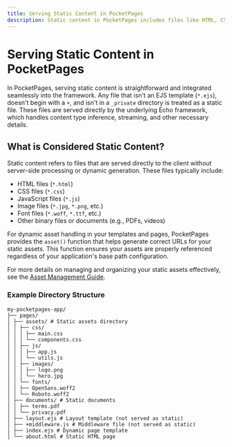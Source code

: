 ```yaml
---
title: Serving Static Content in PocketPages
description: Static content in PocketPages includes files like HTML, CSS, JavaScript, images, and documents that are served directly to clients without server-side processing. The Echo framework manages content type inference, streaming, and caching for these files.
---
```


# Serving Static Content in PocketPages

In PocketPages, serving static content is straightforward and integrated seamlessly into the framework. Any file that isn't an EJS template (`*.ejs`), doesn't begin with a `+`, and isn't in a `_private` directory is treated as a static file. These files are served directly by the underlying Echo framework, which handles content type inference, streaming, and other necessary details.

## What is Considered Static Content?

Static content refers to files that are served directly to the client without server-side processing or dynamic generation. These files typically include:

- HTML files (`*.html`)
- CSS files (`*.css`)
- JavaScript files (`*.js`)
- Image files (`*.jpg`, `*.png`, etc.)
- Font files (`*.woff`, `*.ttf`, etc.)
- Other binary files or documents (e.g., PDFs, videos)

For dynamic asset handling in your templates and pages, PocketPages provides the `asset()` function that helps generate correct URLs for your static assets. This function ensures your assets are properly referenced regardless of your application's base path configuration.

For more details on managing and organizing your static assets effectively, see the [Asset Management Guide](/docs-next/guides/asset-management).

### Example Directory Structure

```plaintext
my-pocketpages-app/
├── pages/
│ ├── assets/ # Static assets directory
│ │ ├── css/
│ │ │ ├── main.css
│ │ │ └── components.css
│ │ ├── js/
│ │ │ ├── app.js
│ │ │ └── utils.js
│ │ ├── images/
│ │ │ ├── logo.png
│ │ │ └── hero.jpg
│ │ └── fonts/
│ │ ├── OpenSans.woff2
│ │ └── Roboto.woff2
│ ├── documents/ # Static documents
│ │ ├── terms.pdf
│ │ └── privacy.pdf
│ ├── layout.ejs # Layout template (not served as static)
│ ├── +middleware.js # Middleware file (not served as static)
│ ├── index.ejs # Dynamic page template
│ └── about.html # Static HTML page
```
